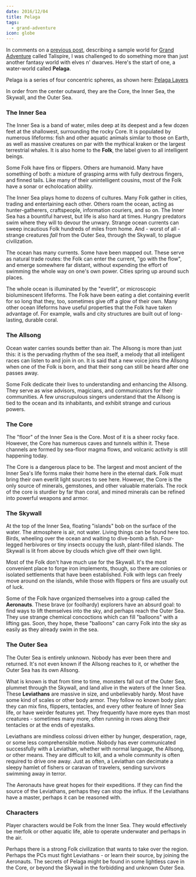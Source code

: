 ```yaml
---
date: 2016/12/04
title: Pelaga
tags:
  - grand-adventure
icon: globe
---
```


In comments on a [previous post], describing a sample world for [Grand Adventure]
called Talispire, I was challenged to do something more than just another
fantasy world with elves n' dwarves.
Here's the start of one, a water-world called **Pelaga**.

<!-- more -->

Pelaga is a series of four concentric spheres, as shown here:
[Pelaga Layers](/assets/rpg/pelaga-spheres.svg)

In order from the center outward,
they are the Core, the Inner Sea, the Skywall, and the Outer Sea.

### The Inner Sea

The Inner Sea is a band of water, miles deep at its deepest
and a few dozen feet at the shallowest, surrounding the rocky Core.
It is populated by numerous lifeforms:
fish and other aquatic animals similar to those on Earth,
as well as massive creatures on par with the mythical kraken
or the largest terrestrial whales.
It is also home to the **Folk**, the label given to all intelligent beings.

Some Folk have fins or flippers.
Others are humanoid.
Many have something of both:
a mixture of grasping arms with fully dextrous fingers, and finned tails.
Like many of their unintelligent cousins,
most of the Folk have a sonar or echolocation ability.

The Inner Sea plays home to dozens of cultures.
Many Folk gather in cities, trading and entertaining each other.
Others roam the ocean, acting as hunter-gatherers, craftspeople,
information couriers, and so on.
The Inner Sea has a bountiful harvest, but life is also hard at times.
Hungry predators swim where they will to devour the unwary.
Strange ocean currents can sweep incautious Folk hundreds of miles from home.
And - worst of all - strange creatures _fall_ from the Outer Sea,
through the Skywall, to plague civilization.

The ocean has many currents.
Some have been mapped out.
These serve as natural trade routes:
the Folk can enter the current, "go with the flow",
and emerge somewhere far distant,
without expending the effort of swimming the whole way on one's own power.
Cities spring up around such places.

The whole ocean is illuminated by the "everlit",
or microscopic bioluminescent lifeforms.
The Folk have been eating a diet containing everlit for so long
that they, too, sometimes give off a glow of their own.
Many other ocean lifeforms have useful properties
that the Folk have taken advantage of.
For example, walls and city structures are built out of long-lasting, durable coral.

### The Allsong

Ocean water carries sounds better than air.
The Allsong is more than just this:
it is the pervading rhythm of the sea itself,
a melody that all intelligent races can listen to and join in on.
It is said that a new voice joins the Allsong when one of the Folk is born,
and that their song can still be heard after one passes away.

Some Folk dedicate their lives to understanding and enhancing the Allsong.
They serve as wise advisors, magicians, and communicators
for their communities.
A few unscrupulous singers understand that the Allsong is tied
to the ocean and its inhabitants, and exhibit strange and curious powers.

### The Core

The "floor" of the Inner Sea is the Core.
Most of it is a sheer rocky face.
However, the Core has numerous caves and tunnels within it.
These channels are formed by sea-floor magma flows,
and volcanic activity is still happening today.

The Core is a dangerous place to be.
The largest and most ancient of the Inner Sea's life forms
make their home here in the eternal dark.
Folk must bring their own everlit light sources to see here.
However, the Core is the only source of minerals, gemstones,
and other valuable materials.
The rock of the core is sturdier by far than coral,
and mined minerals can be refined into powerful weapons and armor.

### The Skywall

At the top of the Inner Sea,
floating "islands" bob on the surface of the water.
The atmosphere is air, not water.
Living things can be found here too.
Birds, wheeling over the ocean and waiting to dive-bomb a fish.
Four-legged herbivores or tiny insects occupy the lush, plant-filled islands.
The Skywall is lit from above by clouds which give off their own light.

Most of the Folk don't have much use for the Skywall.
It's the most convenient place to forge iron implements, though,
so there are colonies or isolated settlements that have been established.
Folk with legs can freely move around on the islands,
while those with flippers or fins are usually out of luck.

Some of the Folk have organized themselves into a group called the **Aeronauts**.
These brave (or foolhardy) explorers have an absurd goal:
to find ways to lift themselves into the sky, and perhaps reach the Outer Sea.
They use strange chemical concoctions which can fill "balloons"
with a lifting gas.
Soon, they hope, these "balloons" can carry Folk into the sky
as easily as they already swim in the sea.

### The Outer Sea

The Outer Sea is entirely unknown.
Nobody has ever been there and returned.
It's not even known if the Allsong reaches to it,
or whether the Outer Sea has its own Allsong.

What is known is that from time to time,
monsters fall out of the Outer Sea, plummet through the Skywall,
and land alive in the waters of the Inner Sea.
These **Leviathans** are massive in size, and unbelievably hardy.
Most have some kind of scales or other body armor.
They follow no known body plan:
they can mix fins, flippers, tentacles, and every other feature of
Inner Sea life, or have weirder features yet.
They frequently have more eyes than most creatures - sometimes many more,
often running in rows along their tentacles or at the ends of eyestalks.

Leviathans are mindless colossi driven either by hunger,
desperation, rage, or some less comprehensible motive.
Nobody has ever communicated successfully with a Leviathan,
whether with normal language, the Allsong, or other means.
They are difficult to kill, and a whole community is often required
to drive one away.
Just as often, a Leviathan can decimate a sleepy hamlet of fishers
or caravan of travelers, sending survivors swimming away in terror.

The Aeronauts have great hopes for their expeditions.
If they can find the source of the Leviathans, perhaps they can stop the influx.
If the Leviathans have a master, perhaps it can be reasoned with.

### Characters

Player characters would be Folk from the Inner Sea.
They would effectively be merfolk or other aquatic life,
able to operate underwater and perhaps in the air.

Perhaps there is a strong Folk civilization that wants to take over the region.
Perhaps the PCs must fight Leviathans - or learn their source,
by joining the Aeronauts.
The secrets of Pelaga might be found in some lightless cave in the Core,
or beyond the Skywall in the forbidding and unknown Outer Sea.

[Grand Adventure]: http://peppermile.com/grand-adventure.html
[previous post]: /2016/10/15/talispire/
